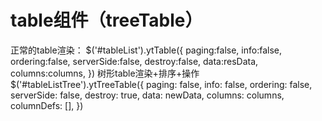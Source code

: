 # table组件（treeTable）
正常的table渲染：
$('#tableList').ytTable({
    paging:false,
    info:false,
    ordering:false,
    serverSide:false,
    destroy:false,
    data:resData,
    columns:columns,
})
树形table渲染+排序+操作
$('#tableListTree').ytTreeTable({
    paging: false,
    info: false,
    ordering: false,
    serverSide: false,
    destroy: true,
    data: newData,
    columns: columns,
    columnDefs: [],
})
